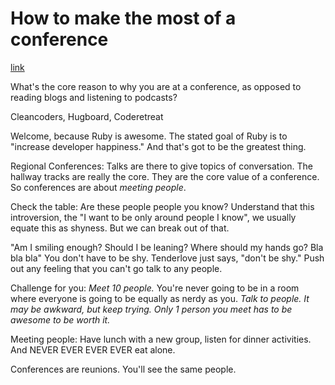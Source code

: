# How to make the most of a conference
[link](http://www.confreaks.com/videos/2293-larubyconf2013-how-to-make-the-most-of-a-conference)

What's the core reason to why you are at a conference, as opposed to reading blogs and listening to podcasts?

Cleancoders, Hugboard, Coderetreat

Welcome, because Ruby is awesome. The stated goal of Ruby is to "increase developer happiness." And that's got to be the greatest thing.

Regional Conferences: Talks are there to give topics of conversation. The hallway tracks are really the core. They are the core value of a conference. So conferences are about *meeting people*.

Check the table: Are these people people you know? Understand that this introversion, the "I want to be only around people I know", we usually equate this as shyness. But we can break out of that.

"Am I smiling enough? Should I be leaning? Where should my hands go? Bla bla bla" You don't have to be shy. Tenderlove just says, "don't be shy." Push out any feeling that you can't go talk to any people.

Challenge for you: *Meet 10 people.* You're never going to be in a room where everyone is going to be equally as nerdy as you. _Talk to people. It may be awkward, but keep trying. Only 1 person you meet has to be awesome to be worth it._

Meeting people: Have lunch with a new group, listen for dinner activities. And NEVER EVER EVER EVER eat alone.

Conferences are reunions. You'll see the same people.
